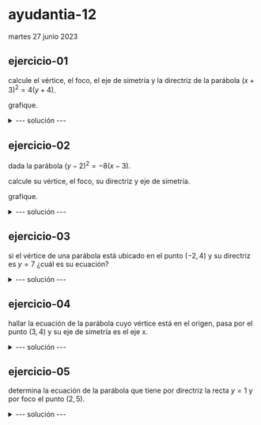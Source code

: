 # ayudantia-12

martes 27 junio 2023

## ejercicio-01

calcule el vértice, el foco, el eje de simetría y la directriz de la parábola $(x+3)^2=4(y+4)$.

grafique.

<details>
<summary>--- solución ---</summary>

---
la ecuación es de la forma $(x-h)^2=4p(y-k)$, por lo que representa una parábola que se extiende hacia arriba.

de la ecuación $(x+3)^2=4(y+4)$ se extrae que su vértice está en las coordenadas $(h,k)=(-3,4)$ y su parámetro $p$ es igual a $1$.

su foco está $p=1$ unidades hacia arriba del vértice, por lo que se ubica en las coordenadas $(-2,4)$.

su eje de simetría es la recta que pasa por el vértice y divide la parábola en dos. Como la parábola se extiende hacia arriba, su eje de simetría es la recta $x=-3$.

su directriz es una recta que pasa $p=1$ unidades abajo del vértice y es perpendicular al eje de simetría. En este caso es la recta $y=-5$.

el gráfico es el siguiente:

![](img/ej1.png)

---
</details>

## ejercicio-02

dada la parábola $(y-2)^2=-8(x-3)$.

calcule su vértice, el foco, su directriz y eje de simetría.

grafique.

<details>
<summary>--- solución ---</summary>

---
la ecuación es de la forma $(y-k)^2=-4p(x-h)$, por lo que representa una parábola que se extiende hacia la izquierda.

de la ecuación $(y-2)^2=-8(x-3)$ se extrae que su vértice está en las coordenadas $(h,k)=(3,2)$ y su parámetro $p$ es igual a $2$.

su foco está $p=2$ unidades hacia la izquierda del vértice, por lo que se ubica en las coordenadas $(1,2)$.

su eje de simetría es la recta que pasa por el vértice y divide la parábola en dos. Como la parábola se extiende hacia la izquierda, su eje de simetría es la recta $y=2$.

su directriz es una recta que pasa $p=2$ unidades a la derecha del vértice y es perpendicular al eje de simetría. En este caso es la recta $x=5$.

el gráfico es el siguiente:

![](img/ej2.png)

---
</details>

## ejercicio-03

si el vértice de una parábola está ubicado en el punto $(-2,4)$ y su directriz es $y=7$ ¿cuál es su ecuación?

<details>
<summary>--- solución ---</summary>

---
nos dan el vértice y la directriz.

notamos que la directriz está arriba del vértice, por lo que la parábola buscada se extiende hacia abajo y su ecuación es de la forma $(x-h)^2=-4p(y-k)$.

podemos calcular el parámetro $p$ encontrando la distancia entre el vértice y la directriz, en este caso $p=7-4=3$.

sabiendo todo esto podemos escribir la ecuación de la parábola.

$$(x-h)^2=-4p(y-k)$$

$$(x-(-2))^2=-4 \cdot 3 \cdot (y-4)$$

$$(x+2)^2=-12(y-4)$$

---
</details>

## ejercicio-04

hallar la ecuación de la parábola cuyo vértice está en el origen, pasa por el punto $(3,4)$ y su eje de simetría es el eje x.

<details>
<summary>--- solución ---</summary>

---
su vértice está en el origen $(0,0)$ y su eje de simetría es el eje x, por lo que es una parábola que se extiende hacia la derecha o la izquierda.

pasa por el punto $(3,4)$, por lo que se extiende hacia la derecha y su ecuación es de la forma $(y-k)^2=4p(x-h)$.

ya tenemos el vértice y solo falta encontrar el parámetro $p$.

para encontrar el parámetro $p$ reemplazamos el punto dado $(3,4)$ en la ecuación de la parábola.

$$(y-k)^2=4p(x-h)$$

$$(y-0)^2=4p(x-0)$$

$$(4-0)^2=4p(3-0)$$

$$4^2=4 \cdot 3 \cdot p$$

$$p = \frac{4}{3}$$

finalmente la ecuación es:

$$(y-k)^2=4p(x-h)$$

$$(y-0)^2=4 \cdot \frac{4}{3} \cdot(x-0)$$

$$y^2=\frac{16}{3} x$$
---
</details>

## ejercicio-05

determina la ecuación de la parábola que tiene por directriz la recta $y=1$ y por foco el punto $(2,5)$.

<details>
<summary>--- solución ---</summary>

---
el foco está arriba de la directriz, por lo que esta es una parábola que se extiende hacia arriba.

la distancia entre la directriz y el foco es igual a $2p$, por lo que:

$$2p=5-1$$

$$2p=4$$

$$p=2$$

para encontrar el vértice debemos bajar $p$ desde el foco, por lo que el vértice está ubicado en $(2,3)$.

finalmente la ecuación de la parábola es:

$$(x-h)^2=4p(y-k)$$

$$(x-2)^2=4\cdot 2 \cdot(y-3)$$

$$(x-2)^2=8(y-3)$$

---

</details>